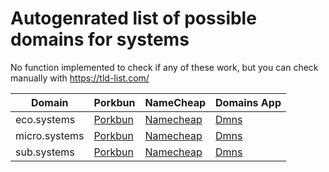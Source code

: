 # Autogenrated list of possible domains for systems

No function implemented to check if any of these work, but you can check manually with https://tld-list.com/

| Domain | Porkbun | NameCheap | Domains App |
|---|---|---|---|
| eco.systems | [Porkbun](https://porkbun.com/checkout/search?prb=e814663da1&tlds=&idnLanguage=&search=search&q=eco.systems) | [Namecheap](https://www.namecheap.com/domains/registration/results/?domain=eco.systems) | [Dmns](https://dmns.app/domains?q=eco.systems) |
| micro.systems | [Porkbun](https://porkbun.com/checkout/search?prb=e814663da1&tlds=&idnLanguage=&search=search&q=micro.systems) | [Namecheap](https://www.namecheap.com/domains/registration/results/?domain=micro.systems) | [Dmns](https://dmns.app/domains?q=micro.systems) |
| sub.systems | [Porkbun](https://porkbun.com/checkout/search?prb=e814663da1&tlds=&idnLanguage=&search=search&q=sub.systems) | [Namecheap](https://www.namecheap.com/domains/registration/results/?domain=sub.systems) | [Dmns](https://dmns.app/domains?q=sub.systems) |
